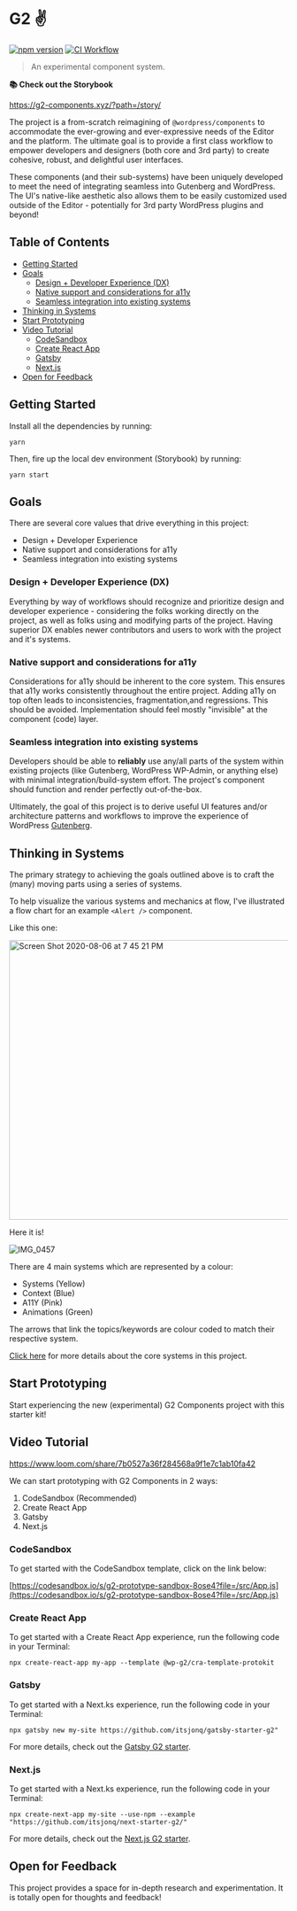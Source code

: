 # G2 ✌️

[![npm version](https://badge.fury.io/js/%40wp-g2%2Fcomponents.svg)](https://badge.fury.io/js/%40wp-g2%2Fcomponents)
[![CI Workflow](https://github.com/itsjonq/g2/workflows/ci/badge.svg)](https://github.com/ItsJonQ/g2/actions?query=workflow%3Aci)

> An experimental component system.

**📚 Check out the Storybook**

https://g2-components.xyz/?path=/story/

The project is a from-scratch reimagining of `@wordpress/components` to accommodate the ever-growing and ever-expressive needs of the Editor and the platform. The ultimate goal is to provide a first class workflow to empower developers and designers (both core and 3rd party) to create cohesive, robust, and delightful user interfaces.

These components (and their sub-systems) have been uniquely developed to meet the need of integrating seamless into Gutenberg and WordPress. The UI's native-like aesthetic also allows them to be easily customized used outside of the Editor - potentially for 3rd party WordPress plugins and beyond!

## Table of Contents

<!-- START doctoc generated TOC please keep comment here to allow auto update -->
<!-- DON'T EDIT THIS SECTION, INSTEAD RE-RUN doctoc TO UPDATE -->

-   [Getting Started](#getting-started)
-   [Goals](#goals)
    -   [Design + Developer Experience (DX)](#design--developer-experience-dx)
    -   [Native support and considerations for a11y](#native-support-and-considerations-for-a11y)
    -   [Seamless integration into existing systems](#seamless-integration-into-existing-systems)
-   [Thinking in Systems](#thinking-in-systems)
-   [Start Prototyping](#start-prototyping)
-   [Video Tutorial](#video-tutorial)
    -   [CodeSandbox](#codesandbox)
    -   [Create React App](#create-react-app)
    -   [Gatsby](#gatsby)
    -   [Next.js](#nextjs)
-   [Open for Feedback](#open-for-feedback)

<!-- END doctoc generated TOC please keep comment here to allow auto update -->

## Getting Started

Install all the dependencies by running:

```
yarn
```

Then, fire up the local dev environment (Storybook) by running:

```
yarn start
```

## Goals

There are several core values that drive everything in this project:

-   Design + Developer Experience
-   Native support and considerations for a11y
-   Seamless integration into existing systems

### Design + Developer Experience (DX)

Everything by way of workflows should recognize and prioritize design and developer experience - considering the folks working directly on the project, as well as folks using and modifying parts of the project. Having superior DX enables newer contributors and users to work with the project and it's systems.

### Native support and considerations for a11y

Considerations for a11y should be inherent to the core system. This ensures that a11y works consistently throughout the entire project. Adding a11y on top often leads to inconsistencies, fragmentation,and regressions. This should be avoided. Implementation should feel mostly "invisible" at the component (code) layer.

### Seamless integration into existing systems

Developers should be able to **reliably** use any/all parts of the system within existing projects (like Gutenberg, WordPress WP-Admin, or anything else) with minimal integration/build-system effort. The project's component should function and render perfectly out-of-the-box.

Ultimately, the goal of this project is to derive useful UI features and/or architecture patterns and workflows to improve the experience of WordPress [Gutenberg](https://github.com/WordPress/gutenberg).

## Thinking in Systems

The primary strategy to achieving the goals outlined above is to craft the (many) moving parts using a series of systems.

To help visualize the various systems and mechanics at flow, I've illustrated a flow chart for an example `<Alert />` component.

Like this one:

<img width="505" alt="Screen Shot 2020-08-06 at 7 45 21 PM" src="https://user-images.githubusercontent.com/2322354/89593516-60542580-d81d-11ea-9807-7d404d8de931.png">

Here it is!

![IMG_0457](https://user-images.githubusercontent.com/2322354/89593533-6813ca00-d81d-11ea-8c3e-28bfbc377e9b.png)

There are 4 main systems which are represented by a colour:

-   Systems (Yellow)
-   Context (Blue)
-   A11Y (Pink)
-   Animations (Green)

The arrows that link the topics/keywords are colour coded to match their respective system.

[Click here](https://github.com/ItsJonQ/g2/issues/3) for more details about the core systems in this project.

## Start Prototyping

Start experiencing the new (experimental) G2 Components project with this starter kit!

## Video Tutorial

https://www.loom.com/share/7b0527a36f284568a9f1e7c1ab10fa42

We can start prototyping with G2 Components in 2 ways:

1. CodeSandbox (Recommended)
2. Create React App
3. Gatsby
4. Next.js

### CodeSandbox

To get started with the CodeSandbox template, click on the link below:

[https://codesandbox.io/s/g2-prototype-sandbox-8ose4?file=/src/App.js](https://codesandbox.io/s/g2-prototype-sandbox-8ose4?file=/src/App.js)

### Create React App

To get started with a Create React App experience, run the following code in your Terminal:

```
npx create-react-app my-app --template @wp-g2/cra-template-protokit
```

### Gatsby

To get started with a Next.ks experience, run the following code in your Terminal:

```
npx gatsby new my-site https://github.com/itsjonq/gatsby-starter-g2"
```

For more details, check out the [Gatsby G2 starter](https://github.com/ItsJonQ/gatsby-starter-g2).

### Next.js

To get started with a Next.ks experience, run the following code in your Terminal:

```
npx create-next-app my-site --use-npm --example "https://github.com/itsjonq/next-starter-g2/"
```

For more details, check out the [Next.js G2 starter](https://github.com/ItsJonQ/next-g2-starter).

## Open for Feedback

This project provides a space for in-depth research and experimentation. It is totally open for thoughts and feedback!
